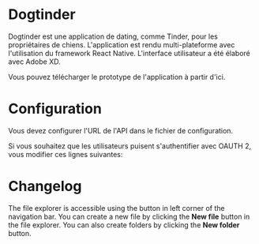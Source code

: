 # Dogtinder

Dogtinder est une application de dating, comme Tinder, pour les propriétaires de chiens.
L'application est rendu multi-plateforme avec l'utilisation du framework React Native.
L'interface utilisateur a été élaboré avec Adobe XD.

Vous pouvez télécharger le prototype de l'application à partir d'ici.

# Configuration

Vous devez configurer l'URL de l'API dans le fichier de configuration.

Si vous souhaitez que les utilisateurs puisent s'authentifier avec OAUTH 2, vous modifier ces lignes suivantes:
# Changelog

The file explorer is accessible using the button in left corner of the navigation bar. You can create a new file by clicking the **New file** button in the file explorer. You can also create folders by clicking the **New folder** button.
